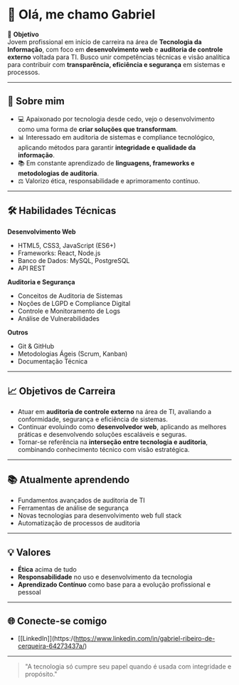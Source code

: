 # 👋 Olá, me chamo Gabriel

🎯 **Objetivo**  
Jovem profissional em início de carreira na área de **Tecnologia da Informação**, com foco em **desenvolvimento web** e **auditoria de controle externo** voltada para TI. Busco unir competências técnicas e visão analítica para contribuir com **transparência, eficiência e segurança** em sistemas e processos.

---

## 🚀 Sobre mim

- 💻 Apaixonado por tecnologia desde cedo, vejo o desenvolvimento como uma forma de **criar soluções que transformam**.  
- 📊 Interessado em auditoria de sistemas e compliance tecnológico, aplicando métodos para garantir **integridade e qualidade da informação**.  
- 📚 Em constante aprendizado de **linguagens, frameworks e metodologias de auditoria**.  
- ⚖️ Valorizo ética, responsabilidade e aprimoramento contínuo.  

---

## 🛠️ Habilidades Técnicas

**Desenvolvimento Web**
- HTML5, CSS3, JavaScript (ES6+)
- Frameworks: React, Node.js
- Banco de Dados: MySQL, PostgreSQL
- API REST

**Auditoria e Segurança**
- Conceitos de Auditoria de Sistemas
- Noções de LGPD e Compliance Digital
- Controle e Monitoramento de Logs
- Análise de Vulnerabilidades

**Outros**
- Git & GitHub
- Metodologias Ágeis (Scrum, Kanban)
- Documentação Técnica

---

## 📈 Objetivos de Carreira

- Atuar em **auditoria de controle externo** na área de TI, avaliando a conformidade, segurança e eficiência de sistemas.  
- Continuar evoluindo como **desenvolvedor web**, aplicando as melhores práticas e desenvolvendo soluções escaláveis e seguras.  
- Tornar-se referência na **interseção entre tecnologia e auditoria**, combinando conhecimento técnico com visão estratégica.

---

## 📚 Atualmente aprendendo
- Fundamentos avançados de auditoria de TI
- Ferramentas de análise de segurança
- Novas tecnologias para desenvolvimento web full stack
- Automatização de processos de auditoria

---

## 💡 Valores
- **Ética** acima de tudo  
- **Responsabilidade** no uso e desenvolvimento da tecnologia  
- **Aprendizado Contínuo** como base para a evolução profissional e pessoal  

---

## 🌐 Conecte-se comigo
- [[LinkedIn]](https:/(https://www.linkedin.com/in/gabriel-ribeiro-de-cerqueira-64273437a/)

---

> "A tecnologia só cumpre seu papel quando é usada com integridade e propósito."

